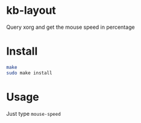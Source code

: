 # kb-layout
Query xorg and get the mouse speed in percentage

# Install

```bash
make
sudo make install
````

# Usage
Just type `mouse-speed`

